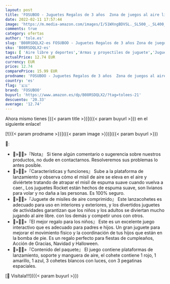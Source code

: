 ```yaml
---
layout: post
title: 'FOSUBOO - Juguetes Regalos de 3 años  Zona de juegos al aire libre  Juguetes de jardín  Para 3 4 5 6 7 8 9+ Años Niño Niña Navidad Cumpleaños Cohete Juguete  Regalo Niñas 12 años Juegos'
date: 2022-02-11 17:57:44
image: 'https://m.media-amazon.com/images/I/51WXngBDVSL._SL500_._SL400_.jpg'
comments: true
category: ofertas
author: 'tole.es'
slug: 'B08RSDQLX2-es FOSUBOO - Juguetes Regalos de 3 años Zona de juegos al...'
sku: 'B08RSDQLX2-es'
tags: [ 'Aire libre y deportes','Armas y proyectiles de juguete','Juguetes','Juguetes y juegos','fosuboo','navidad', ]
actualPrice: 12.74 EUR
currency: EUR
price: 12.74
comparePrice: 15.99 EUR
prodname: 'FOSUBOO - Juguetes Regalos de 3 años  Zona de juegos al aire libre  Juguetes de jardín  Para 3 4 5 6 7 8 9+ Años Niño Niña Navidad Cumpleaños Cohete Juguete  Regalo Niñas 12 años Juegos'
country: 'es'
flag: '🇪🇸'
brand: 'FOSUBOO'
buyurl: 'https://www.amazon.es/dp/B08RSDQLX2/?tag=tolees-21'
descuento: '20.33'
average: '12.74'
---
```


Ahora mismo tienes [{{< param title >}}]({{< param buyurl >}}) en el siguiente enlace!

[![{{< param prodname >}}]({{< param image >}})]({{< param buyurl >}})

🔎:

- 🚀»🏃‍♂️»『Nota』 Si tiene algún comentario o sugerencia sobre nuestros productos, no dude en contactarnos. Resolveremos sus problemas lo antes posible.
- 🚀»🏃‍♂️»『Características y funciones』 Sube a la plataforma de lanzamiento y observa cómo el misil de aire se eleva en el aire y diviértete tratando de atrapar el misil de espuma suave cuando vuelva a caer., Los juguetes Rocket están hechos de espuma suave, son livianos para volar y no daña a las personas. Es 100% seguro.
- 🚀»🏃‍♂️»『Juguete de misiles de aire comprimido』 Este lanzacohetes es adecuado para uso en interiores y exteriores, y los divertidos juguetes de actividades garantizan que los niños y los adultos se diviertan mucho jugando al aire libre. con los demás y competir unos con otros.
- 🚀»🏃‍♂️»『El mejor regalo para los niños』 Este es un excelente juego interactivo que es adecuado para padres e hijos. Un gran juguete para mejorar el movimiento físico y la coordinación de tus hijos que están en la bomba de pie. Es un regalo perfecto para fiestas de cumpleaños, Acción de Gracias, Navidad y Halloween.
- 🚀»🏃‍♂️»『Contenido del paquete』 El juego contiene plataformas de lanzamiento, soporte y manguera de aire, el cohete contiene 1 rojo, 1 amarillo, 1 azul, 3 cohetes blancos con luces, con 3 pegatinas espaciales.

[🛒 Visítala!!!]({{< param buyurl >}})
